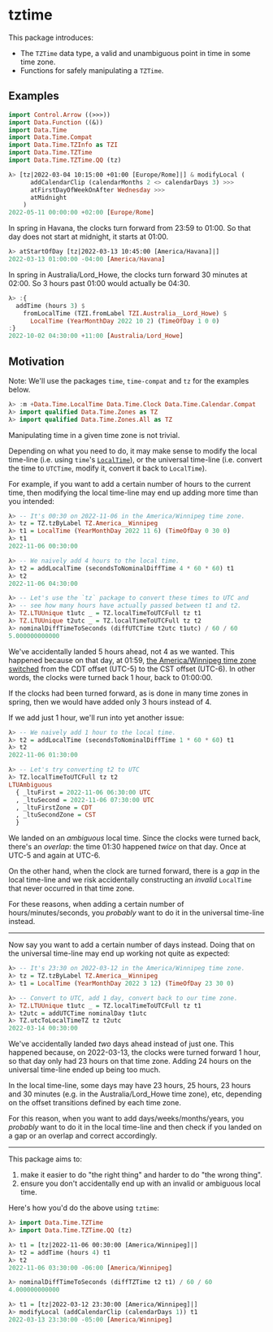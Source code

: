 <!--
-- SPDX-FileCopyrightText: 2022 Serokell <https://serokell.io/>
--
-- SPDX-License-Identifier: MPL-2.0
-->

# tztime

This package introduces:
* The `TZTime` data type, a valid and unambiguous point in time in some time zone.
* Functions for safely manipulating a `TZTime`.

## Examples

```hs
import Control.Arrow ((>>>))
import Data.Function ((&))
import Data.Time
import Data.Time.Compat
import Data.Time.TZInfo as TZI
import Data.Time.TZTime
import Data.Time.TZTime.QQ (tz)
```

```hs
λ> [tz|2022-03-04 10:15:00 +01:00 [Europe/Rome]|] & modifyLocal (
      addCalendarClip (calendarMonths 2 <> calendarDays 3) >>>
      atFirstDayOfWeekOnAfter Wednesday >>>
      atMidnight
    )
2022-05-11 00:00:00 +02:00 [Europe/Rome]
```

In spring in Havana, the clocks turn forward from 23:59 to 01:00.
So that day does not start at midnight, it starts at 01:00.

```hs
λ> atStartOfDay [tz|2022-03-13 10:45:00 [America/Havana]|]
2022-03-13 01:00:00 -04:00 [America/Havana]
```

In spring in Australia/Lord_Howe, the clocks turn forward 30 minutes at 02:00.
So 3 hours past 01:00 would actually be 04:30.

```hs
λ> :{
  addTime (hours 3) $
    fromLocalTime (TZI.fromLabel TZI.Australia__Lord_Howe) $
      LocalTime (YearMonthDay 2022 10 2) (TimeOfDay 1 0 0)
:}
2022-10-02 04:30:00 +11:00 [Australia/Lord_Howe]
```

## Motivation

Note: We'll use the packages `time`, `time-compat` and `tz` for the examples below.

```hs
λ> :m +Data.Time.LocalTime Data.Time.Clock Data.Time.Calendar.Compat
λ> import qualified Data.Time.Zones as TZ
λ> import qualified Data.Time.Zones.All as TZ
```

Manipulating time in a given time zone is not trivial.

Depending on what you need to do, it may make sense to modify the local time-line
(i.e. using `time`'s [`LocalTime`](https://hackage.haskell.org/package/time/docs/Data-Time-LocalTime.html#t:LocalTime)),
or the universal time-line (i.e. convert the time to `UTCTime`, modify it, convert it back
to `LocalTime`).

For example, if you want to add a certain number of hours to the current time,
then modifying the local time-line may end up adding more time than you intended:

```hs
λ> -- It's 00:30 on 2022-11-06 in the America/Winnipeg time zone.
λ> tz = TZ.tzByLabel TZ.America__Winnipeg
λ> t1 = LocalTime (YearMonthDay 2022 11 6) (TimeOfDay 0 30 0)
λ> t1
2022-11-06 00:30:00

λ> -- We naively add 4 hours to the local time.
λ> t2 = addLocalTime (secondsToNominalDiffTime 4 * 60 * 60) t1
λ> t2
2022-11-06 04:30:00

λ> -- Let's use the `tz` package to convert these times to UTC and
λ> -- see how many hours have actually passed between t1 and t2.
λ> TZ.LTUUnique t1utc _ = TZ.localTimeToUTCFull tz t1
λ> TZ.LTUUnique t2utc _ = TZ.localTimeToUTCFull tz t2
λ> nominalDiffTimeToSeconds (diffUTCTime t2utc t1utc) / 60 / 60
5.000000000000
```

We've accidentally landed 5 hours ahead, not 4 as we wanted.
This happened because on that day, at 01:59,
[the America/Winnipeg time zone switched](https://www.timeanddate.com/time/zone/canada/winnipeg?year=2022)
from the CDT offset (UTC-5) to the CST offset (UTC-6).
In other words, the clocks were turned back 1 hour, back to 01:00:00.

If the clocks had been turned forward, as is done in many time zones in spring, then we would have
added only 3 hours instead of 4.

If we add just 1 hour, we'll run into yet another issue:

```hs
λ> -- We naively add 1 hour to the local time.
λ> t2 = addLocalTime (secondsToNominalDiffTime 1 * 60 * 60) t1
λ> t2
2022-11-06 01:30:00

λ> -- Let's try converting t2 to UTC
λ> TZ.localTimeToUTCFull tz t2
LTUAmbiguous
  { _ltuFirst = 2022-11-06 06:30:00 UTC
  , _ltuSecond = 2022-11-06 07:30:00 UTC
  , _ltuFirstZone = CDT
  , _ltuSecondZone = CST
  }
```

We landed on an _ambiguous_ local time.
Since the clocks were turned back, there's an _overlap_: the time 01:30 happened _twice_ on that day.
Once at UTC-5 and again at UTC-6.

On the other hand, when the clock are turned forward, there is a _gap_ in the local time-line and we risk
accidentally constructing an _invalid_ `LocalTime` that never occurred in that time zone.

For these reasons, when adding a certain number of hours/minutes/seconds, you _probably_ want to do it
in the universal time-line instead.

----

Now say you want to add a certain number of days instead.
Doing that on the universal time-line may end up working not quite as expected:

```hs
λ> -- It's 23:30 on 2022-03-12 in the America/Winnipeg time zone.
λ> tz = TZ.tzByLabel TZ.America__Winnipeg
λ> t1 = LocalTime (YearMonthDay 2022 3 12) (TimeOfDay 23 30 0)

λ> -- Convert to UTC, add 1 day, convert back to our time zone.
λ> TZ.LTUUnique t1utc _ = TZ.localTimeToUTCFull tz t1
λ> t2utc = addUTCTime nominalDay t1utc
λ> TZ.utcToLocalTimeTZ tz t2utc
2022-03-14 00:30:00
```

We've accidentally landed _two_ days ahead instead of just one.
This happened because, on 2022-03-13, the clocks were turned forward 1 hour,
so that day only had 23 hours on that time zone.
Adding 24 hours on the universal time-line ended up being too much.

In the local time-line, some days may have 23 hours, 25 hours,
23 hours and 30 minutes (e.g. in the Australia/Lord_Howe time zone), etc,
depending on the offset transitions defined by each time zone.

For this reason, when you want to add days/weeks/months/years, you
_probably_ want to do it in the local time-line and then check if you landed
on a gap or an overlap and correct accordingly.

----

This package aims to:
1. make it easier to do "the right thing" and harder to do "the wrong thing".
2. ensure you don't accidentally end up with an invalid or ambiguous local time.

Here's how you'd do the above using `tztime`:

```hs
λ> import Data.Time.TZTime
λ> import Data.Time.TZTime.QQ (tz)
```

```hs
λ> t1 = [tz|2022-11-06 00:30:00 [America/Winnipeg]|]
λ> t2 = addTime (hours 4) t1
λ> t2
2022-11-06 03:30:00 -06:00 [America/Winnipeg]

λ> nominalDiffTimeToSeconds (diffTZTime t2 t1) / 60 / 60
4.000000000000
```

```hs
λ> t1 = [tz|2022-03-12 23:30:00 [America/Winnipeg]|]
λ> modifyLocal (addCalendarClip (calendarDays 1)) t1
2022-03-13 23:30:00 -05:00 [America/Winnipeg]
```
